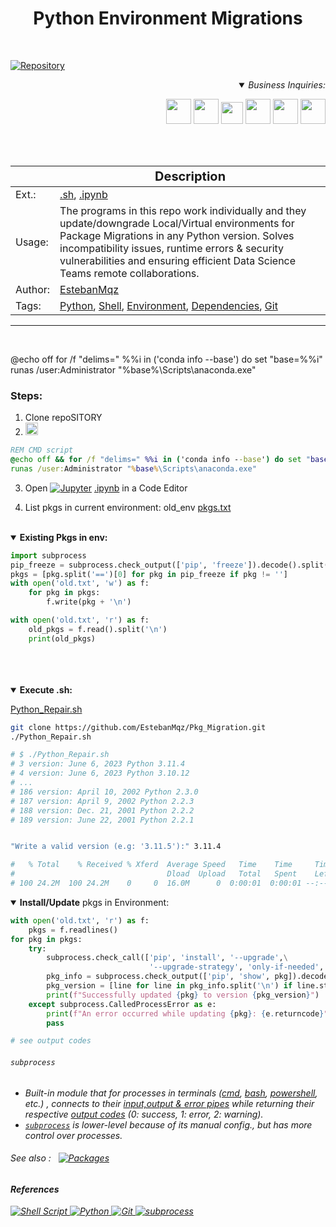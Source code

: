 <h1><div align="center"><b> Python Environment Migrations </b></font></div></h1><br>

<div align="left">

[![Repository](https://img.shields.io/badge/Repo-Visualization-0089D6?style=square&logo=microsoft-azure&logoColor=white)](https://mango-dune-07a8b7110.1.azurestaticapps.net/?repo=EstebanMqz%2Fpkgs.ipynb)
</div>

<div align="right">
<Details open>
<Summary> <i>Business Inquiries:</i> </Summary>

[<img width="40px" src="https://img.icons8.com/ios/50/0e55b3/resume-website.png">](https://estebanmqz.github.io/EstebanMqz/html/Resume.html)
[<img width="40px" src="https://img.icons8.com/?size=512&id=MR3dZdlA53te&format=png">](https://www.linkedin.com/in/esteban-m-653817205/)
[<img width="35px" src="https://img.icons8.com/color/452/whatsapp--v1.png">](https://tinyurl.com/2y86e2wa)
[<img width="40px" src="https://img.icons8.com/color/452/gmail-new.png">](mailto:emarquez1895@gmail.com)
[<img width="40px" src="https://cdn3d.iconscout.com/3d/free/thumb/free-github-6343501-5220956.png?f=webp">](https://github.com/EstebanMqz?tab=repositories)
[<img width="40px" src="https://img.icons8.com/color/452/gitlab.png">](https://gitlab.com/EstebanMqz)

</Details></div>
<br><br>


|                                 | <div align="center" style="font-size:20px;">Description</div>                                   |
| ------------------------------------------ | ----------------------------------------                       |
| Ext.:  | [.sh](https://github.com/EstebanMqz/Python-Troubleshooter/blob/main/Python_Repair.sh), [.ipynb](https://github.com/EstebanMqz/Python-Troubleshooter/blob/main/pkgs.ipynb) |
| Usage: | The programs in this repo work individually and they update/downgrade Local/Virtual environments for Package Migrations in any Python version. Solves incompatibility issues, runtime errors & security vulnerabilities and ensuring efficient Data Science Teams remote  collaborations. <br><i>|
| Author: | [EstebanMqz](https://github.com/EstebanMqz)                                                              |
| Tags: | [Python](https://www.python.org/), [Shell](https://en.wikipedia.org/wiki/Shell_script), [Environment](https://en.wikipedia.org/wiki/Environment_variable), [Dependencies](https://pypi.org), [Git](https://git-scm.com/) |

---
<br>

@echo off
for /f "delims=" %%i in ('conda info --base') do set "base=%%i"
runas /user:Administrator "%base%\Scripts\anaconda.exe"


### Steps:
1. Clone repoSITORY<br>
2. [<img width="20px" src="https://cdn.imgbin.com/18/17/10/imgbin-cmd-exe-computer-icons-command-line-interface-prompt-horizontal-line-DiMfzbXZgACek3T2u1FbmLSUL.jpg">](https://www.anaconda.com/products/distribution) 

```bat
REM CMD script
@echo off && for /f "delims=" %%i in ('conda info --base') do set "base=%%i" 
runas /user:Administrator "%base%\Scripts\anaconda.exe"
```

3. Open [![Jupyter](https://img.shields.io/badge/nbviewer-1.0.0-000000?style=square&logo=jupyter&logoColor=orange)](https://nbviewer.org/github/EstebanMqz/Pkg_Migration/blob/main/pkgs.ipynb) [.ipynb](https://github.com/EstebanMqz/Python_Troubleshooter/blob/main/pkgs.ipynb)</i> in a Code Editor 


4. List pkgs in current environment: old_env  [pkgs.txt](https://github.com/EstebanMqz/Python-Troubleshooter/blob/main/old.txt)<br>




<br>
<Details open>
<Summary> <b>Existing Pkgs in env:</b> </Summary>

```python
import subprocess
pip_freeze = subprocess.check_output(['pip', 'freeze']).decode().split('\n')
pkgs = [pkg.split('==')[0] for pkg in pip_freeze if pkg != '']
with open('old.txt', 'w') as f:
    for pkg in pkgs:
        f.write(pkg + '\n')

with open('old.txt', 'r') as f:
    old_pkgs = f.read().split('\n')
    print(old_pkgs)
```

</Details>
<br><br><br>
<Details open>
<Summary> <b>Execute .sh:</b> </Summary>

[Python_Repair.sh](https://github.com/EstebanMqz/Python_Repair/blob/main/Python_Repair.sh)

```bash
git clone https://github.com/EstebanMqz/Pkg_Migration.git
./Python_Repair.sh

# $ ./Python_Repair.sh
# 3 version: June 6, 2023 Python 3.11.4
# 4 version: June 6, 2023 Python 3.10.12
# ...
# 186 version: April 10, 2002 Python 2.3.0
# 187 version: April 9, 2002 Python 2.2.3
# 188 version: Dec. 21, 2001 Python 2.2.2
# 189 version: June 22, 2001 Python 2.2.1


"Write a valid version (e.g: '3.11.5'):" 3.11.4

#   % Total    % Received % Xferd  Average Speed   Time    Time     Time  Current
#                                  Dload  Upload   Total   Spent    Left  Speed
# 100 24.2M  100 24.2M    0     0  16.0M      0  0:00:01  0:00:01 --:--:-- 16.0M

```
</Details>


<Details open>
<Summary> <b>Install/Update</b> pkgs in Environment: </Summary>

```python
with open('old.txt', 'r') as f:
    pkgs = f.readlines()
for pkg in pkgs:
    try: 
        subprocess.check_call(['pip', 'install', '--upgrade',\
                               '--upgrade-strategy', 'only-if-needed', pkg]) #if requirements.txt: 'to-satisfy-only'
        pkg_info = subprocess.check_output(['pip', 'show', pkg]).decode('utf-8')
        pkg_version = [line for line in pkg_info.split('\n') if line.startswith('Version: ')][0].split(': ')[1]
        print(f"Successfully updated {pkg} to version {pkg_version}") 
    except subprocess.CalledProcessError as e:
        print(f"An error occurred while updating {pkg}: {e.returncode}")
        pass

# see output codes
```

###### <i>`subprocess`

- Built-in module that for processes in terminals <i>([cmd](https://learn.microsoft.com/en-us/windows-server/administration/windows-commands/cmd), [bash](https://github.com/EstebanMqz/Git-Basic-Commands), [powershell](https://learn.microsoft.com/en-us/powershell/), etc.) </i> , connects to their [input,output & error pipes](https://docs.python.org/3/library/subprocess.html#subprocess.Popen) while returning their respective [output codes](https://docs.python.org/3/library/subprocess.html#subprocess.CompletedProcess) <i>(0: success, 1: error, 2: warning).</i>
- [`subprocess`](https://docs.python.org/3/library/subprocess.html) is <i>lower-level</i> because of its manual config., but has more control over processes. <br>

###### See also : &nbsp; [![Packages](https://img.shields.io/badge/Virtual-Environment-black?style=flat&logo=github&logoColor=black)](https://gist.github.com/EstebanMqz/d42cef9a50e7110c4ede62cc8c251edb)
</Details>

<h4>References</h4>
<p>
  <a href="https://github.com/EstebanMqz/Pkg_Migration/blob/main/Python_Repair.sh">
    <img src="https://img.shields.io/badge/Shell%20Script-1.0.1-green?style=flat&logo=gnu-bash&logoColor=white" alt="Shell Script">
  </a>
  <a href="https://www.python.org/">
    <img src="https://img.shields.io/badge/Python-3.11.4-blue?style=flat&logo=python&logoColor=white" alt="Python">
  </a>
  <a href="https://git-scm.com/">
    <img src="https://img.shields.io/badge/Git-2.41.0-red?style=flat&logo=git&logoColor=white" alt="Git">
  </a>
  <a href="https://docs.python.org/3/library/subprocess.html">
    <img src="https://img.shields.io/badge/subprocess-builtin_module-black?style=flat" alt="subprocess">
  </a>
</p>